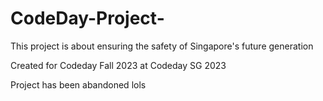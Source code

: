 # CodeDay-Project-
This project is about ensuring the safety of Singapore's future generation


Created for Codeday Fall 2023 at Codeday SG 2023

Project has been abandoned lols 
